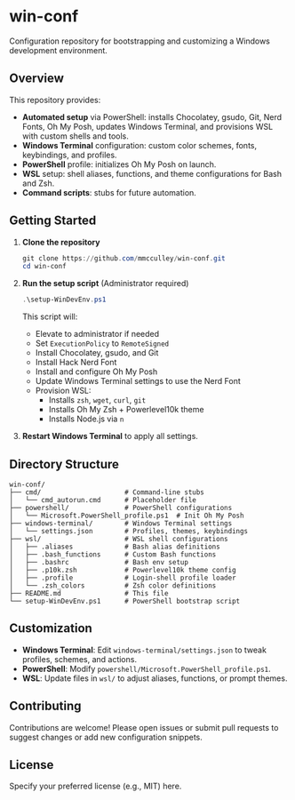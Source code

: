 # win-conf

Configuration repository for bootstrapping and customizing a Windows development environment.

## Overview

This repository provides:

- **Automated setup** via PowerShell: installs Chocolatey, gsudo, Git, Nerd Fonts, Oh My Posh, updates Windows Terminal, and provisions WSL with custom shells and tools.
- **Windows Terminal** configuration: custom color schemes, fonts, keybindings, and profiles.
- **PowerShell** profile: initializes Oh My Posh on launch.
- **WSL** setup: shell aliases, functions, and theme configurations for Bash and Zsh.
- **Command scripts**: stubs for future automation.

## Getting Started

1. **Clone the repository**
   ```powershell
   git clone https://github.com/mmcculley/win-conf.git
   cd win-conf
   ```

2. **Run the setup script** (Administrator required)
   ```powershell
   .\setup-WinDevEnv.ps1
   ```
   This script will:
   - Elevate to administrator if needed
   - Set `ExecutionPolicy` to `RemoteSigned`
   - Install Chocolatey, gsudo, and Git
   - Install Hack Nerd Font
   - Install and configure Oh My Posh
   - Update Windows Terminal settings to use the Nerd Font
   - Provision WSL:
     - Installs `zsh`, `wget`, `curl`, `git`
     - Installs Oh My Zsh + Powerlevel10k theme
     - Installs Node.js via `n`

3. **Restart Windows Terminal** to apply all settings.

## Directory Structure

```plaintext
win-conf/
├── cmd/                     # Command-line stubs
│   └── cmd_autorun.cmd      # Placeholder file
├── powershell/              # PowerShell configurations
│   └── Microsoft.PowerShell_profile.ps1  # Init Oh My Posh
├── windows-terminal/        # Windows Terminal settings
│   └── settings.json        # Profiles, themes, keybindings
├── wsl/                     # WSL shell configurations
│   ├── .aliases             # Bash alias definitions
│   ├── .bash_functions      # Custom Bash functions
│   ├── .bashrc              # Bash env setup
│   ├── .p10k.zsh            # Powerlevel10k theme config
│   ├── .profile             # Login-shell profile loader
│   └── .zsh_colors          # Zsh color definitions
├── README.md                # This file
└── setup-WinDevEnv.ps1      # PowerShell bootstrap script
```

## Customization

- **Windows Terminal**: Edit `windows-terminal/settings.json` to tweak profiles, schemes, and actions.
- **PowerShell**: Modify `powershell/Microsoft.PowerShell_profile.ps1`.
- **WSL**: Update files in `wsl/` to adjust aliases, functions, or prompt themes.

## Contributing

Contributions are welcome! Please open issues or submit pull requests to suggest changes or add new configuration snippets.

## License

Specify your preferred license (e.g., MIT) here.

